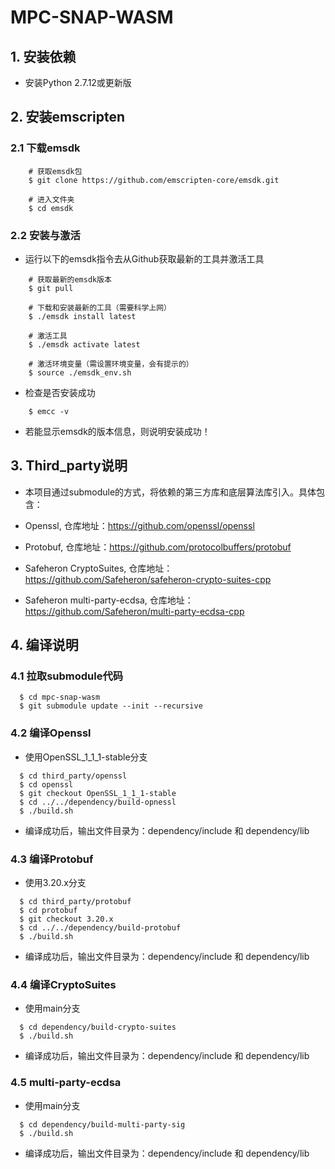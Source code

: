 # MPC-SNAP-WASM

## 1. 安装依赖

- 安装Python 2.7.12或更新版

## 2. 安装emscripten

### 2.1 下载emsdk

```
    # 获取emsdk包
    $ git clone https://github.com/emscripten-core/emsdk.git
 
    # 进入文件夹
    $ cd emsdk
```

### 2.2 安装与激活

- 运行以下的emsdk指令去从Github获取最新的工具并激活工具

```
    # 获取最新的emsdk版本
    $ git pull
 
    # 下载和安装最新的工具（需要科学上网）
    $ ./emsdk install latest
 
    # 激活工具
    $ ./emsdk activate latest
 
    # 激活环境变量（需设置环境变量，会有提示的）
    $ source ./emsdk_env.sh
```
- 检查是否安装成功

```
    $ emcc -v
```
- 若能显示emsdk的版本信息，则说明安装成功！

## 3. Third_party说明

- 本项目通过submodule的方式，将依赖的第三方库和底层算法库引入。具体包含：

 - Openssl, 仓库地址：https://github.com/openssl/openssl
 - Protobuf, 仓库地址：https://github.com/protocolbuffers/protobuf
 - Safeheron CryptoSuites, 仓库地址：https://github.com/Safeheron/safeheron-crypto-suites-cpp
 - Safeheron multi-party-ecdsa, 仓库地址：https://github.com/Safeheron/multi-party-ecdsa-cpp

## 4. 编译说明

### 4.1 拉取submodule代码

```
  $ cd mpc-snap-wasm
  $ git submodule update --init --recursive
```

### 4.2 编译Openssl

- 使用OpenSSL_1_1_1-stable分支

```
  $ cd third_party/openssl
  $ cd openssl
  $ git checkout OpenSSL_1_1_1-stable
  $ cd ../../dependency/build-opnessl
  $ ./build.sh
```
- 编译成功后，输出文件目录为：dependency/include 和 dependency/lib

### 4.3 编译Protobuf

- 使用3.20.x分支

```
  $ cd third_party/protobuf
  $ cd protobuf
  $ git checkout 3.20.x
  $ cd ../../dependency/build-protobuf
  $ ./build.sh
```
- 编译成功后，输出文件目录为：dependency/include 和 dependency/lib

### 4.4 编译CryptoSuites

- 使用main分支

```
  $ cd dependency/build-crypto-suites
  $ ./build.sh
```
- 编译成功后，输出文件目录为：dependency/include 和 dependency/lib

### 4.5 multi-party-ecdsa

- 使用main分支

```
  $ cd dependency/build-multi-party-sig
  $ ./build.sh
```
- 编译成功后，输出文件目录为：dependency/include 和 dependency/lib